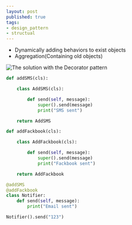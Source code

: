 ```yaml
---
layout: post
published: true
tags:
- design_pattern
- structual
---
```


- Dynamically adding behaviors to exist objects
- Aggregation(Containing old objects)

![The solution with the Decorator pattern](https://refactoring.guru/images/patterns/diagrams/decorator/solution2.png)





```python
def addSMS(cls):

    class AddSMS(cls):

        def send(self, message):
            super().send(message)
            print("SMS sent")

    return AddSMS

def addFackbook(cls):

    class AddFackbook(cls):

        def send(self, message):
            super().send(message)
            print("Fackbook sent")

    return AddFackbook

@addSMS
@addFackbook
class Notifier:
    def send(self, message):
        print("Email sent")

Notifier().send("123")
```







